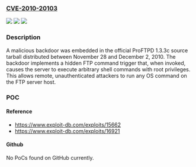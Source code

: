 ### [CVE-2010-20103](https://cve.mitre.org/cgi-bin/cvename.cgi?name=CVE-2010-20103)
![](https://img.shields.io/static/v1?label=Product&message=ProFTPD%20(Professional%20FTP%20Daemon)&color=blue)
![](https://img.shields.io/static/v1?label=Version&message=1.3.3c%20&color=brightgreen)
![](https://img.shields.io/static/v1?label=Vulnerability&message=CWE-912%20Hidden%20Functionality&color=brightgreen)

### Description

A malicious backdoor was embedded in the official ProFTPD 1.3.3c source tarball distributed between November 28 and December 2, 2010. The backdoor implements a hidden FTP command trigger that, when invoked, causes the server to execute arbitrary shell commands with root privileges. This allows remote, unauthenticated attackers to run any OS command on the FTP server host.

### POC

#### Reference
- https://www.exploit-db.com/exploits/15662
- https://www.exploit-db.com/exploits/16921

#### Github
No PoCs found on GitHub currently.

